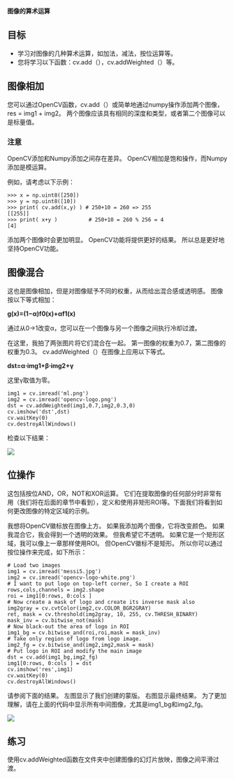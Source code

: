 **图像的算术运算**

## 目标 ##

- 学习对图像的几种算术运算，如加法，减法，按位运算等。
- 您将学习以下函数：cv.add（），cv.addWeighted（）等。

## 图像相加 ##

您可以通过OpenCV函数，cv.add（）或简单地通过numpy操作添加两个图像，res = img1 + img2。 两个图像应该具有相同的深度和类型，或者第二个图像可以是标量值。

### 注意 ###

OpenCV添加和Numpy添加之间存在差异。 OpenCV相加是饱和操作，而Numpy添加是模运算。

例如，请考虑以下示例：

	>>> x = np.uint8([250])
	>>> y = np.uint8([10])
	>>> print( cv.add(x,y) ) # 250+10 = 260 => 255
	[[255]]
	>>> print( x+y )          # 250+10 = 260 % 256 = 4
	[4]

添加两个图像时会更加明显。 OpenCV功能将提供更好的结果。 所以总是更好地坚持OpenCV功能。

## 图像混合 ##

这也是图像相加，但是对图像赋予不同的权重，从而给出混合感或透明感。 图像按以下等式相加：

**g(x)=(1−α)f0(x)+αf1(x)**

通过从0→1改变α，您可以在一个图像与另一个图像之间执行冷却过渡。

在这里，我拍了两张图片将它们混合在一起。 第一图像的权重为0.7，第二图像的权重为0.3。 cv.addWeighted（）在图像上应用以下等式。

**dst=α⋅img1+β⋅img2+γ**

这里γ取值为零。

	img1 = cv.imread('ml.png')
	img2 = cv.imread('opencv-logo.png')
	dst = cv.addWeighted(img1,0.7,img2,0.3,0)
	cv.imshow('dst',dst)
	cv.waitKey(0)
	cv.destroyAllWindows()

检查以下结果：

![](https://docs.opencv.org/4.1.0/blending.jpg)

## 位操作 ##

这包括按位AND，OR，NOT和XOR运算。 它们在提取图像的任何部分时非常有用（我们将在后面的章节中看到），定义和使用非矩形ROI等。下面我们将看到如何更改图像的特定区域的示例。

我想将OpenCV徽标放在图像上方。 如果我添加两个图像，它将改变颜色。 如果我混合它，我会得到一个透明的效果。 但我希望它不透明。 如果它是一个矩形区域，我可以像上一章那样使用ROI。 但OpenCV徽标不是矩形。 所以你可以通过按位操作来完成，如下所示：

	# Load two images
	img1 = cv.imread('messi5.jpg')
	img2 = cv.imread('opencv-logo-white.png')
	# I want to put logo on top-left corner, So I create a ROI
	rows,cols,channels = img2.shape
	roi = img1[0:rows, 0:cols ]
	# Now create a mask of logo and create its inverse mask also
	img2gray = cv.cvtColor(img2,cv.COLOR_BGR2GRAY)
	ret, mask = cv.threshold(img2gray, 10, 255, cv.THRESH_BINARY)
	mask_inv = cv.bitwise_not(mask)
	# Now black-out the area of logo in ROI
	img1_bg = cv.bitwise_and(roi,roi,mask = mask_inv)
	# Take only region of logo from logo image.
	img2_fg = cv.bitwise_and(img2,img2,mask = mask)
	# Put logo in ROI and modify the main image
	dst = cv.add(img1_bg,img2_fg)
	img1[0:rows, 0:cols ] = dst
	cv.imshow('res',img1)
	cv.waitKey(0)
	cv.destroyAllWindows()

请参阅下面的结果。 左图显示了我们创建的蒙版。 右图显示最终结果。 为了更加理解，请在上面的代码中显示所有中间图像，尤其是img1_bg和img2_fg。

![](https://docs.opencv.org/4.1.0/overlay.jpg)

## 练习 ##

使用cv.addWeighted函数在文件夹中创建图像的幻灯片放映，图像之间平滑过渡。